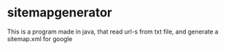 # sitemapgenerator
This is a program made in java, that read url-s from txt file, and generate a sitemap.xml for google
